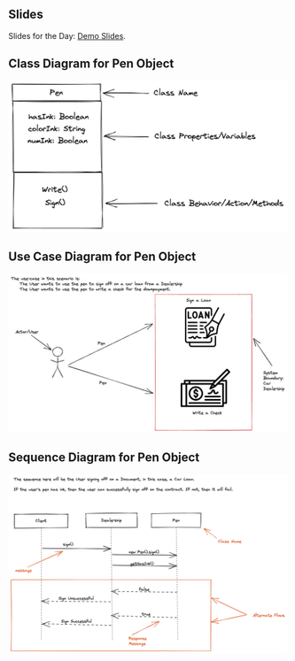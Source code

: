 ## Slides
Slides for the Day: [Demo Slides](https://docs.google.com/presentation/d/e/2PACX-1vQvtPZCjbh_UFL5SgKlDNpZCNZyp-lpdWcdyMvkGyxia4F-SA_Y7Ni9XcBonXYmnCDZCttr5DlQu-vk/pub?start=false&loop=false&delayms=3000).

## Class Diagram for Pen Object
![Class Diagram](Pen-Class-Diagram.png)

## Use Case Diagram for Pen Object
![Use Case Diagram](Pen-Use-Case-Diagram-OG.png)

## Sequence Diagram for Pen Object
![Sequence Diagram](Sequence-Diagram-Pen-3xScaled.png)
